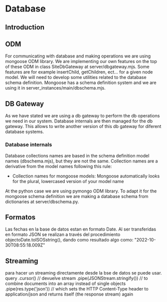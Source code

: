 Database
========

## Introduction

## ODM

For communicating with database and making operations we are using mongoose ODM library. We are implementing our own features on the top of these ODM in class SiteDbGateway at server/dbgateway.mjs. Some features are for example insertChild, getChildren, ect... for a given node model. We will need to develop some utilities related to the database schema definition. Mongoose has a schema definition system and we are using it in server_instances/main/dbschema.mjs.

## DB Gateway

As we have stated we are using a db gateway to perform the db operations we need in our system. Database internals are then managed for the db gateway. This allows to write another version of this db gateway for diferent database systems.

### Database internals

Database collections names are based in the schema definition model names (dbschema.mjs), but they are not the same. Collection names are a derivative from the model names following this rule:
- Collection names for mongoose models: Mongoose automatically looks for the plural, lowercased version of your model name

At the python case we are using pymongo ODM library. To adapt it for the mongoose schema definition we are making a database schema from dictionaries at server/dbschema.py.


## Formatos

Las fechas en la base de datos estan en formato Date. Al ser transferidas en formato JSON se realizan a través del procedimiento objectoDate.toISOSstring(), dando como resultado algo como: "2022-10-30T08:55:18.009Z"

## Streaming

para hacer un streaming directamente desde la bse de datos se puede usar.
    query
    .cursor() // devuelve stream
    .pipe(JSONStream.stringify()) // to combine documents into an array instead of single objects
    .pipe(res.type('json')) // which sets the HTTP Content-Type header to application/json and returns itself (the response stream) again
